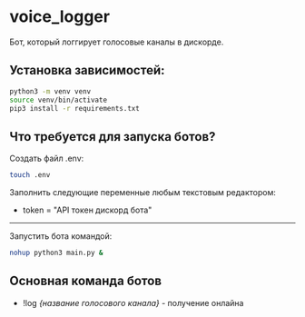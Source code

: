 # voice_logger
Бот, который логгирует голосовые каналы в дискорде. 
## Установка зависимостей:
```bash
python3 -m venv venv
source venv/bin/activate
pip3 install -r requirements.txt
```
## Что требуется для запуска ботов?
Создать файл .env:
```bash
touch .env
```
Заполнить следующие переменные любым текстовым редактором:
* token = "API токен дискорд бота"

---
Запустить бота командой:
```bash
nohup python3 main.py &
```
## Основная команда ботов
* !log *{название голосового канала}* - получение онлайна

